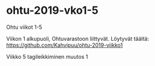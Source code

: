 # ohtu-2019-vko1-5
Ohtu viikot 1-5


Viikon 1 alkupuoli, Ohtuvarastoon liittyvät. Löytyvät täältä: https://github.com/Kahvipuu/ohtu-2019-viikko1

Viikko 5 tagileikkiminen
muutos 1